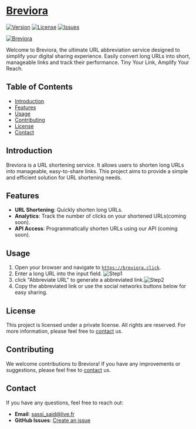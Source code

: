 # [Breviora](https://breviora.click)
[![Version](https://img.shields.io/badge/version-1.0.0-blue.svg)](https://breviora.click)
[![License](https://img.shields.io/badge/license-private-red.svg)](#license)
[![Issues](https://img.shields.io/github/issues/happy-oodiroo/Breviora)](https://github.com/happy-oodiroo/Breviora/issues)

[![Breviora](https://breviora.click/Full_Logo.png)](https://breviora.click)

Welcome to Breviora, the ultimate URL abbreviation service designed to simplify your digital sharing experience. Easily convert long URLs into short, manageable links and track their performance. Tiny Your Link, Amplify Your Reach.

## Table of Contents

- [Introduction](#introduction)
- [Features](#features)
- [Usage](#usage)
- [Contributing](#contributing)
- [License](#license)
- [Contact](#contact)

## Introduction

Breviora is a URL shortening service. It allows users to shorten long URLs into manageable, easy-to-share links. This project aims to provide a simple and efficient solution for URL shortening needs.

## Features

- **URL Shortening**: Quickly shorten long URLs.
- **Analytics**: Track the number of clicks on your shortened URLs(coming soon).
- **API Access**: Programmatically shorten URLs using our API (coming soon).

## Usage

1. Open your browser and navigate to [`https://breviora.click`](https://breviora.click).
2. Enter a long URL into the input field. ![Step1](https://breviora.click/Step1_breviora.click.jpg)
3. click "Abbreviate URL" to generate a abbreviated link.![Step2](https://breviora.click/Step2_breviora.click.jpg)
4. Copy the abbreviated link or use the social networks buttons below for easy sharing.

## License

This project is licensed under a private license. All rights are reserved. For more information, please feel free to [contact](#contact) us.

## Contributing

We welcome contributions to Breviora! If you have any improvements or suggestions, please feel free to [contact](#contact) us.

## Contact
If you have any questions, feel free to reach out:

- **Email**: sassi_said@live.fr
- **GitHub Issues**: [Create an issue](https://github.com/happy-oodiroo/Breviora/issues)
